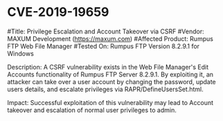 # CVE-2019-19659
	
#Title: Privilege Escalation and Account Takeover via CSRF 
#Vendor: MAXUM Development (https://maxum.com)
#Affected Product: Rumpus FTP Web File Manager
#Tested On: Rumpus FTP Version 8.2.9.1 for Windows

Description: A CSRF vulnerability exists in the Web File Manager's Edit Accounts functionality of Rumpus FTP Server 8.2.9.1. 
By exploiting it, an attacker can take over a user account by changing the password, update users details, and escalate privileges via RAPR/DefineUsersSet.html.

Impact: Successful exploitation of this vulnerability may lead to Account takeover and escalation of normal user privileges to admin.
